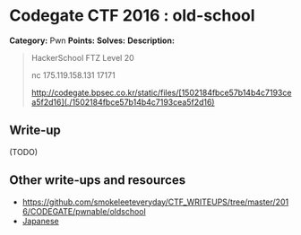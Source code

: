 # Codegate CTF 2016 : old-school

**Category:** Pwn
**Points:** 
**Solves:** 
**Description:**

> HackerSchool FTZ Level 20
> 
> 
> nc 175.119.158.131 17171
> 
> <http://codegate.bpsec.co.kr/static/files/[1502184fbce57b14b4c7193cea5f2d16](./1502184fbce57b14b4c7193cea5f2d16)>


## Write-up

(TODO)

## Other write-ups and resources

* <https://github.com/smokeleeteveryday/CTF_WRITEUPS/tree/master/2016/CODEGATE/pwnable/oldschool> 
* [Japanese](http://shift-crops.hatenablog.com/entry/2016/03/14/194958)
